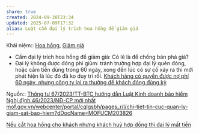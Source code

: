 ```yaml
---
share: true
created: 2024-09-30T23:34
updated: 2025-07-09T17:32
alias: Luật cấm đại lý trích hoa hồng để giảm giá
---
```

Khái niệm:: [Hoa hồng](../../../../%E2%9A%A1Hi%E1%BB%83u%20bi%E1%BA%BFt%20s%C3%A2u/%CE%9E%20Kh%C3%A1i%20ni%E1%BB%87m/Hoa%20h%E1%BB%93ng.md), [Giảm giá](../../../../%E2%9A%A1Hi%E1%BB%83u%20bi%E1%BA%BFt%20s%C3%A2u/%CE%9E%20Kh%C3%A1i%20ni%E1%BB%87m/Gi%E1%BA%A3m%20gi%C3%A1.md)
- Cấm đại lý trích hoa hồng để giảm giá: Có lẽ là để chống bán phá giá?
- Đại lý không được đóng phí giùm: tránh trường hợp đại lý quên đóng, hoặc cầm tiền dùng trong 60 ngày, xong đến lúc có sự cố xảy ra thì mới phát hiện là lúc đó đã ko duy trì rồi. [Khách hàng có quyền được nợ phí 60 ngày, nhưng công ty lại ra thưởng để khách đóng đúng kỳ](../../../Ch%E1%BB%8Dn%20s%E1%BA%A3n%20ph%E1%BA%A9m%20ph%C3%B9%20h%E1%BB%A3p/B%E1%BA%A3o%20hi%E1%BB%83m/Kh%C3%A1ch%20h%C3%A0ng%20c%C3%B3%20quy%E1%BB%81n%20%C4%91%C6%B0%E1%BB%A3c%20n%E1%BB%A3%20ph%C3%AD%2060%20ng%C3%A0y,%20nh%C6%B0ng%20c%C3%B4ng%20ty%20l%E1%BA%A1i%20ra%20th%C6%B0%E1%BB%9Fng%20%C4%91%E1%BB%83%20kh%C3%A1ch%20%C4%91%C3%B3ng%20%C4%91%C3%BAng%20k%E1%BB%B3.md)

Nguồn:: [Thông tư 67/2023/TT-BTC hướng dẫn Luật Kinh doanh bảo hiểm Nghị định 46/2023/NĐ-CP mới nhất](https://thuvienphapluat.vn/van-ban/Bao-hiem/Thong-tu-67-2023-TT-BTC-huong-dan-Luat-Kinh-doanh-bao-hiem-Nghi-dinh-46-2023-ND-CP-548480.aspx)
[mof.gov.vn/webcenter/portal/cqlgsbh/pages\_r/l/chi-tiet-tin-cuc-quan-ly-giam-sat-bao-hiem?dDocName=MOFUCM203826](https://mof.gov.vn/webcenter/portal/cqlgsbh/pages_r/l/chi-tiet-tin-cuc-quan-ly-giam-sat-bao-hiem?dDocName=MOFUCM203826)

[Nếu cắt hoa hồng cho khách nhưng khách huỷ hợp đồng thì đại lý mất tiền](../../../../%E2%9A%A1Hi%E1%BB%83u%20bi%E1%BA%BFt%20s%C3%A2u/T%E1%BB%95%20ch%E1%BB%A9c%20t%C3%A0i%20ch%C3%ADnh/B%E1%BA%A3o%20hi%E1%BB%83m/C%C3%B4ng%20ty,%20%C4%91%E1%BA%A1i%20l%C3%BD,%20h%E1%BB%A3p%20%C4%91%E1%BB%93ng/Th%C6%B0%E1%BB%9Fng,%20hoa%20h%E1%BB%93ng/N%E1%BA%BFu%20c%E1%BA%AFt%20hoa%20h%E1%BB%93ng%20cho%20kh%C3%A1ch%20nh%C6%B0ng%20kh%C3%A1ch%20hu%E1%BB%B7%20h%E1%BB%A3p%20%C4%91%E1%BB%93ng%20th%C3%AC%20%C4%91%E1%BA%A1i%20l%C3%BD%20m%E1%BA%A5t%20ti%E1%BB%81n.md)
